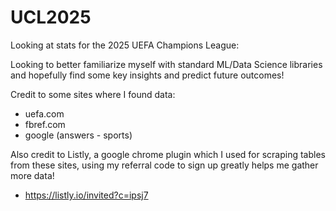 # UCL2025
Looking at stats for the 2025 UEFA Champions League:

Looking to better familiarize myself with standard ML/Data Science libraries and hopefully find some key insights and predict future outcomes!

Credit to some sites where I found data:
- uefa.com
- fbref.com
- google (answers - sports)

Also credit to Listly, a google chrome plugin which I used for scraping tables from these sites, using my referral code to sign up greatly helps me gather more data!
- https://listly.io/invited?c=ipsj7
